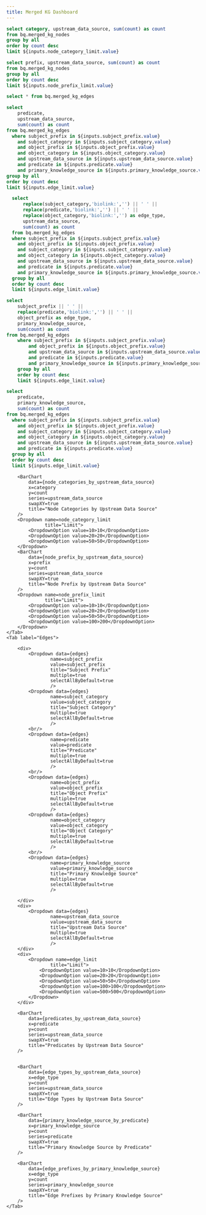 ```yaml
---
title: Merged KG Dashboard
---
```


<!-- <Details title='How to edit this page'>

  This page can be found in your project at `/pages/index.md`. Make a change to the markdown file and save it to see the change take effect in your browser.
</Details> -->

<!-- Node Queries -->

```sql node_categories_by_upstream_data_source
select category, upstream_data_source, sum(count) as count 
from bq.merged_kg_nodes
group by all
order by count desc
limit ${inputs.node_category_limit.value}
```
```sql node_prefix_by_upstream_data_source
select prefix, upstream_data_source, sum(count) as count
from bq.merged_kg_nodes
group by all
order by count desc
limit ${inputs.node_prefix_limit.value}
```


<!-- Edge Queries -->

```sql edges
select * from bq.merged_kg_edges
```

```sql predicates_by_upstream_data_source
select 
    predicate,
    upstream_data_source,
    sum(count) as count
from bq.merged_kg_edges
  where subject_prefix in ${inputs.subject_prefix.value}
    and subject_category in ${inputs.subject_category.value}
    and object_prefix in ${inputs.object_prefix.value}
    and object_category in ${inputs.object_category.value}
    and upstream_data_source in ${inputs.upstream_data_source.value}
    and predicate in ${inputs.predicate.value}
    and primary_knowledge_source in ${inputs.primary_knowledge_source.value}
group by all
order by count desc
limit ${inputs.edge_limit.value}
```

```sql edge_types_by_upstream_data_source
  select 
      replace(subject_category,'biolink:','') || ' ' ||
      replace(predicate,'biolink:','') || ' ' || 
      replace(object_category,'biolink:','') as edge_type,
      upstream_data_source,
      sum(count) as count
  from bq.merged_kg_edges
  where subject_prefix in ${inputs.subject_prefix.value}
    and object_prefix in ${inputs.object_prefix.value}
    and subject_category in ${inputs.subject_category.value}
    and object_category in ${inputs.object_category.value}
    and upstream_data_source in ${inputs.upstream_data_source.value}
    and predicate in ${inputs.predicate.value}
    and primary_knowledge_source in ${inputs.primary_knowledge_source.value}
  group by all
  order by count desc
  limit ${inputs.edge_limit.value}  
```

```sql edge_prefixes_by_primary_knowledge_source
select 
    subject_prefix || ' ' ||
    replace(predicate,'biolink:','') || ' ' ||
    object_prefix as edge_type,
    primary_knowledge_source,
    sum(count) as count
from bq.merged_kg_edges
    where subject_prefix in ${inputs.subject_prefix.value}
        and object_prefix in ${inputs.object_prefix.value}
        and upstream_data_source in ${inputs.upstream_data_source.value}
        and predicate in ${inputs.predicate.value}
        and primary_knowledge_source in ${inputs.primary_knowledge_source.value}
    group by all
    order by count desc    
    limit ${inputs.edge_limit.value}  
```

```sql primary_knowledge_source_by_predicate
select 
    predicate,
    primary_knowledge_source,
    sum(count) as count
from bq.merged_kg_edges
  where subject_prefix in ${inputs.subject_prefix.value}
    and object_prefix in ${inputs.object_prefix.value}
    and subject_category in ${inputs.subject_category.value}
    and object_category in ${inputs.object_category.value}
    and upstream_data_source in ${inputs.upstream_data_source.value}
    and predicate in ${inputs.predicate.value}
  group by all
  order by count desc  
  limit ${inputs.edge_limit.value}  
```




<Tabs>
    <Tab label="Nodes">
        
        <BarChart 
            data={node_categories_by_upstream_data_source}
            x=category
            y=count
            series=upstream_data_source
            swapXY=true    
            title="Node Categories by Upstream Data Source"
        />
        <Dropdown name=node_category_limit
                  title="Limit">
            <DropdownOption value=10>10</DropdownOption>
            <DropdownOption value=20>20</DropdownOption>
            <DropdownOption value=50>50</DropdownOption>
        </Dropdown> 
        <BarChart 
            data={node_prefix_by_upstream_data_source}
            x=prefix
            y=count
            series=upstream_data_source
            swapXY=true
            title="Node Prefix by Upstream Data Source"
        />
        <Dropdown name=node_prefix_limit
                  title="Limit">
            <DropdownOption value=10>10</DropdownOption>
            <DropdownOption value=20>20</DropdownOption>
            <DropdownOption value=50>50</DropdownOption>
            <DropdownOption value=100>200</DropdownOption>
        </Dropdown> 
    </Tab>
    <Tab label="Edges">    

        <div>
            <Dropdown data={edges}
                    name=subject_prefix
                    value=subject_prefix
                    title="Subject Prefix"
                    multiple=true
                    selectAllByDefault=true
                    />
            <Dropdown data={edges}
                    name=subject_category
                    value=subject_category
                    title="Subject Category"
                    multiple=true
                    selectAllByDefault=true
                    />
            <br/>
            <Dropdown data={edges}
                    name=predicate
                    value=predicate
                    title="Predicate"
                    multiple=true
                    selectAllByDefault=true
                    />
            <br/>
            <Dropdown data={edges}
                    name=object_prefix
                    value=object_prefix
                    title="Object Prefix"
                    multiple=true
                    selectAllByDefault=true
                    />
            <Dropdown data={edges}
                    name=object_category
                    value=object_category
                    title="Object Category"
                    multiple=true
                    selectAllByDefault=true
                    />
            <br/>
            <Dropdown data={edges}
                    name=primary_knowledge_source
                    value=primary_knowledge_source
                    title="Primary Knowledge Source"
                    multiple=true
                    selectAllByDefault=true
                    />

        </div>
        <div>
            <Dropdown data={edges}
                    name=upstream_data_source
                    value=upstream_data_source
                    title="Upstream Data Source"
                    multiple=true
                    selectAllByDefault=true
                    />
        </div>
        <div>
            <Dropdown name=edge_limit
                    title="Limit">
                <DropdownOption value=10>10</DropdownOption>
                <DropdownOption value=20>20</DropdownOption>
                <DropdownOption value=50>50</DropdownOption>
                <DropdownOption value=100>100</DropdownOption>
                <DropdownOption value=500>500</DropdownOption>
            </Dropdown> 
        </div>

        <BarChart 
            data={predicates_by_upstream_data_source}
            x=predicate
            y=count
            series=upstream_data_source
            swapXY=true
            title="Predicates by Upstream Data Source"    
        />


        <BarChart 
            data={edge_types_by_upstream_data_source}
            x=edge_type
            y=count 
            series=upstream_data_source
            swapXY=true
            title="Edge Types by Upstream Data Source"
        />

        <BarChart 
            data={primary_knowledge_source_by_predicate}
            x=primary_knowledge_source
            y=count
            series=predicate
            swapXY=true
            title="Primary Knowledge Source by Predicate"
        />

        <BarChart 
            data={edge_prefixes_by_primary_knowledge_source}
            x=edge_type
            y=count
            series=primary_knowledge_source
            swapXY=true
            title="Edge Prefixes by Primary Knowledge Source"
        />
    </Tab>
</Tabs>





